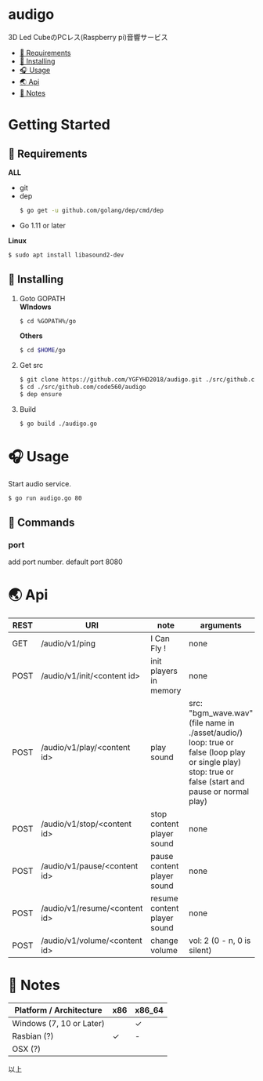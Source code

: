 # audigo
3D Led CubeのPCレス(Raspberry pi)音響サービス  

<!-- toc -->  
* [💊  Requirements](#-requirements)
* [📌 Installing](#-installing)
* [🎧  Usage](#-usage)
* [🌏️  Api](#-api)
* [🎃  Notes](#-notes)
<!-- tocstop -->  

# Getting Started
## 💊 Requirements

**ALL**  
* git
* dep
    ```sh
    $ go get -u github.com/golang/dep/cmd/dep
    ```
* Go 1.11 or later

**Linux**  
```sh
$ sudo apt install libasound2-dev
```
  
  
## 📌 Installing

1. Goto GOPATH  
    **WIndows**
    ```sh
    $ cd %GOPATH%/go
    ```

    **Others**
    ```sh
    $ cd $HOME/go
    ```

2. Get src
    ```sh
    $ git clone https://github.com/YGFYHD2018/audigo.git ./src/github.com/code560/audigo
    $ cd ./src/github.com/code560/audigo
    $ dep ensure
    ```

3. Build
    ```sh
    $ go build ./audigo.go
    ```

# 🎧 Usage
Start audio service.  
```sh
$ go run audigo.go 80
```

## 🔨 Commands

### port
add port number. default port 8080


# 🌏 Api
| REST | URI                             | note                          | arguments     |
|------|---------------------------------|-------------------------------|---------------|
| GET  | /audio/v1/ping                  | I Can Fly !                   | none          |
| POST | /audio/v1/init/\<content id>    | init players in memory        | none          |
| POST | /audio/v1/play/\<content id>    | play sound                    | src: "bgm_wave.wav" (file name in ./asset/audio/) <br>loop: true or false (loop play or single play) <br>stop: true or false (start and pause or normal play)        |
| POST | /audio/v1/stop/\<content id>    | stop content player sound     | none          |
| POST | /audio/v1/pause/\<content id>   | pause content player sound    | none          |
| POST | /audio/v1/resume/\<content id>  | resume content player sound   | none          |
| POST | /audio/v1/volume/\<content id>  | change volume                 | vol: 2 (0 - n, 0 is silent)          |



# 🎃 Notes

| Platform / Architecture        | x86 | x86_64 |
|--------------------------------|-----|--------|
| Windows (7, 10 or Later)       |     | ✓     |
| Rasbian (?)                    | ✓  | -      |
| OSX (?)                        |     |        |


以上  